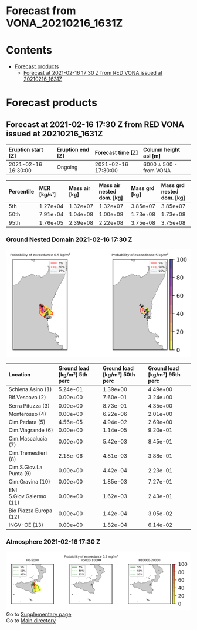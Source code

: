 
Forecast from VONA_20210216_1631Z
=================================

Contents
========

* [Forecast products](#forecast-products)
	* [Forecast at 2021-02-16 17:30 Z from RED VONA issued at 20210216_1631Z](#forecast-at-2021-02-16-1730-z-from-red-vona-issued-at-20210216_1631z)

# Forecast products

## Forecast at 2021-02-16 17:30 Z from RED VONA issued at 20210216_1631Z
  

|Eruption start [Z]|Eruption end [Z]|Forecast time [Z]|Column height asl [m]|
| :--- | :--- | :--- | :--- |
|2021-02-16 16:30:00|Ongoing|2021-02-16 17:30:00|6000 ± 500 - from VONA|
  
  

|Percentile|MER [kg/s¹]|Mass air [kg]|Mass air nested dom. [kg]|Mass grd [kg]|Mass grd nested dom. [kg]|
| :--- | :--- | :--- | :--- | :--- | :--- |
|5th|1.27e+04|1.32e+07|1.32e+07|3.85e+07|3.85e+07|
|50th|7.91e+04|1.04e+08|1.00e+08|1.73e+08|1.73e+08|
|95th|1.76e+05|2.39e+08|2.22e+08|3.75e+08|3.75e+08|
  

### Ground Nested Domain 2021-02-16 17:30 Z
  
![](./figures/probability_grd_2021_02_16_1730_grid_1_1.png)  
  
  
  
  
  
  
  
  
  
  
  
  

|Location|Ground load [kg/m²] 5th perc|Ground load [kg/m²] 50th perc|Ground load [kg/m²] 95th perc|
| :--- | :--- | :--- | :--- |
|Schiena Asino (1)|5.24e-01|1.39e+00|4.49e+00|
|Rif.Vescovo (2)|0.00e+00|7.60e-01|3.24e+00|
|Serra Pituzza (3)|0.00e+00|8.73e-01|4.35e+00|
|Monterosso (4)|0.00e+00|6.22e-06|2.01e+00|
|Cim.Pedara (5)|4.56e-05|4.94e-02|2.69e+00|
|Cim.Viagrande (6)|0.00e+00|1.14e-05|9.20e-01|
|Cim.Mascalucia (7)|0.00e+00|5.42e-03|8.45e-01|
|Cim.Tremestieri (8)|2.18e-06|4.81e-03|3.88e-01|
|Cim.S.Giov.La Punta (9)|0.00e+00|4.42e-04|2.23e-01|
|Cim.Gravina (10)|0.00e+00|1.85e-03|7.27e-01|
|ENI S.Giov.Galermo (11)|0.00e+00|1.62e-03|2.43e-01|
|Bio Piazza Europa (12)|0.00e+00|1.42e-04|3.05e-02|
|INGV-OE (13)|0.00e+00|1.82e-04|6.14e-02|
  

### Atmosphere 2021-02-16 17:30 Z
  
![](./figures/probability_air_2021_02_16_1730_grid_2_conclev_1_1.png)  
Go to [Supplementary page](Supplementary_page.md)  
Go to [Main directory](https://github.com/federicapardini/Real_time_ash_forecast)
